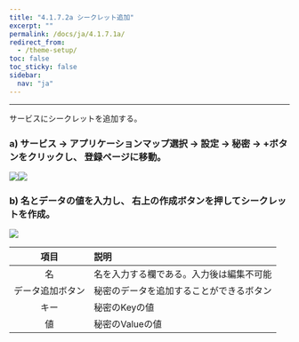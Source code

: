 ```yaml
---
title: "4.1.7.2a シークレット追加"
excerpt: ""
permalink: /docs/ja/4.1.7.1a/
redirect_from:
  - /theme-setup/
toc: false
toc_sticky: false
sidebar:
  nav: "ja"
---
```



---

サービスにシークレットを追加する。

### a\) サービス → アプリケーションマップ選択 → 設定 → 秘密 → +ボタンをクリックし、 登録ページに移動。

![](/assets/JP/2.5/3.1.6-2a_1.png)![](/assets/JP/2.5/3.1.6-2a_2.png)

### b\) 名とデータの値を入力し、 右上の作成ボタンを押してシークレットを作成。
![](/assets/JP/2.5/3.1.6-2a_3.png)

| **項目** | **説明** |
| :---: | :--- |
| 名 | 名を入力する欄である。入力後は編集不可能 |
| データ追加ボタン | 秘密のデータを追加することができるボタン |
| キー | 秘密のKeyの値 |
| 値 | 秘密のValueの値 |




